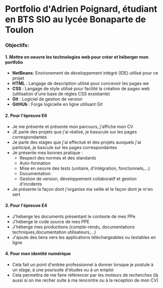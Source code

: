 # Portfolio d'Adrien Poignard, étudiant en BTS SIO au lycée Bonaparte de Toulon

### Objectifs:

#### 1. Mettre en oeuvre les technologies web pour créer et héberger mon portfolio
- **NetBeans**: Environement de développement intégré (IDE) utilisé pour ce projet
- **HTML** : Langage de description utilisé pour concevoir les pages we
- **CSS** : Langage de style utilisé pour facilité la création de pages web (utilisation d'une base de règles CSS exsistante)
- **Git** : Logiciel de gestion de version
- **GitHUb** : Forge logicielle en ligne utilisant Git

#### 2. Pour l'épreuve E6 
- Je me présente et présente mon parcours, j'affiche mon CV 
- JE parle des projets que j'ai réalisé, je basucule sur les pages correspondantes
- Je parle des stages que j'ai effectué et des projets auxquels j'ai participé, je bascule sur les pages correspondantes
- Je présente mes bonnes pratique : 
  * Respect des normes et des standards
  * Auto-formation 
  * Mise en oeuvre des tests (unitaire, d'intégration, fonctionnels,...)
  * Documentation 
  * Gestion de version, développement collaboratif et gestion d'incidents
- Je présente la façon dont j'organise ma veille et le façon dont je m'en sert

#### 3. Pour l'épreuve E4 
- J'héberge les documents présentant le contexte de mes PPe
- J'héberge le code source de mes PPE
- J'héberge mes productions (compte-rendu, documentations techniques,documentation utilisateurs,...)
- J'ajoute des liens vers les applications téléchargeables ou testables en ligne

#### 4. Pour mon identité numérique
- Cela fait un point d'entrée professionnel à donner lorsque je postule à un stage, à une poursuite d'études ou à un emploi
- Cela permettra de me faire référencer par les moteurs de recherches (là aussi si on me recher suite à ma rencontre ou à la reception de mon CV)
